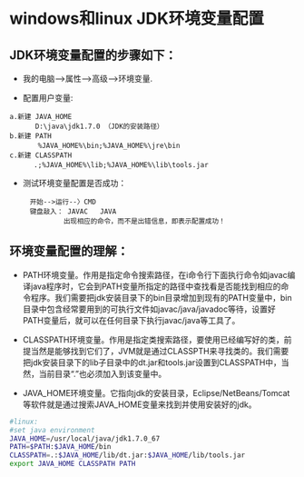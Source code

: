 #  windows和linux JDK环境变量配置

## JDK环境变量配置的步骤如下：

- 我的电脑-->属性-->高级-->环境变量.

- 配置用户变量:

```
a.新建 JAVA_HOME
　　   D:\java\jdk1.7.0 （JDK的安装路径）
b.新建 PATH
　　　  %JAVA_HOME%\bin;%JAVA_HOME%\jre\bin
c.新建 CLASSPATH
　　　 .;%JAVA_HOME%\lib;%JAVA_HOME%\lib\tools.jar
```

- 测试环境变量配置是否成功：

```
　　　开始-->运行--〉CMD
　　　键盘敲入： JAVAC   JAVA
　　　　　　　　出现相应的命令，而不是出错信息，即表示配置成功！
```

## 环境变量配置的理解：

- PATH环境变量。作用是指定命令搜索路径，在i命令行下面执行命令如javac编译java程序时，它会到PATH变量所指定的路径中查找看是否能找到相应的命令程序。我们需要把jdk安装目录下的bin目录增加到现有的PATH变量中，bin目录中包含经常要用到的可执行文件如javac/java/javadoc等待，设置好PATH变量后，就可以在任何目录下执行javac/java等工具了。


- CLASSPATH环境变量。作用是指定类搜索路径，要使用已经编写好的类，前提当然是能够找到它们了，JVM就是通过CLASSPTH来寻找类的。我们需要把jdk安装目录下的lib子目录中的dt.jar和tools.jar设置到CLASSPATH中，当然，当前目录“.”也必须加入到该变量中。


- JAVA_HOME环境变量。它指向jdk的安装目录，Eclipse/NetBeans/Tomcat等软件就是通过搜索JAVA_HOME变量来找到并使用安装好的jdk。


```sh
#linux:
#set java environment
JAVA_HOME=/usr/local/java/jdk1.7.0_67
PATH=$PATH:$JAVA_HOME/bin
CLASSPATH=.:$JAVA_HOME/lib/dt.jar:$JAVA_HOME/lib/tools.jar
export JAVA_HOME CLASSPATH PATH
```